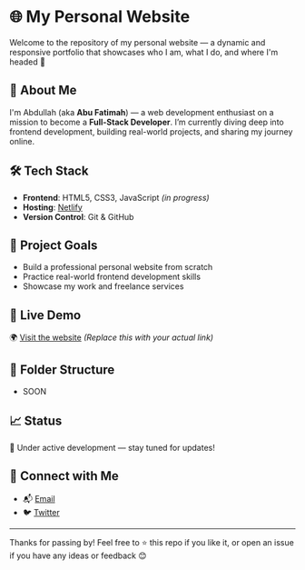# 🌐 My Personal Website

Welcome to the repository of my personal website — a dynamic and responsive portfolio that showcases who I am, what I do, and where I'm headed 🚀

## 📌 About Me
I'm Abdullah (aka **Abu Fatimah**) — a web development enthusiast on a mission to become a **Full-Stack Developer**. I’m currently diving deep into frontend development, building real-world projects, and sharing my journey online.

## 🛠️ Tech Stack
- **Frontend**: HTML5, CSS3, JavaScript *(in progress)*  
- **Hosting**: [Netlify](https://www.netlify.com/)  
- **Version Control**: Git & GitHub  

## 🎯 Project Goals
- Build a professional personal website from scratch  
- Practice real-world frontend development skills  
- Showcase my work and freelance services  

## 🚀 Live Demo
🌍 [Visit the website](https://your-netlify-link.netlify.app) *(Replace this with your actual link)*

## 📂 Folder Structure
- SOON

## 📈 Status
🔧 Under active development — stay tuned for updates!

## 🤝 Connect with Me
- 📬 [Email](mailto:devabdullahsy@gmail.com)
- 🐦 [Twitter](https://twitter.com/devabdullahsy)

---

Thanks for passing by! Feel free to ⭐ this repo if you like it, or open an issue if you have any ideas or feedback 😊
